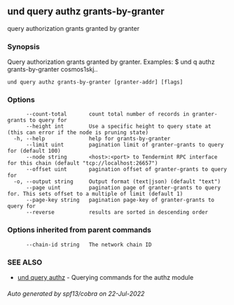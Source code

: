 ## und query authz grants-by-granter

query authorization grants granted by granter

### Synopsis

Query authorization grants granted by granter.
Examples:
$ und q authz grants-by-granter cosmos1skj..

```
und query authz grants-by-granter [granter-addr] [flags]
```

### Options

```
      --count-total       count total number of records in granter-grants to query for
      --height int        Use a specific height to query state at (this can error if the node is pruning state)
  -h, --help              help for grants-by-granter
      --limit uint        pagination limit of granter-grants to query for (default 100)
      --node string       <host>:<port> to Tendermint RPC interface for this chain (default "tcp://localhost:26657")
      --offset uint       pagination offset of granter-grants to query for
  -o, --output string     Output format (text|json) (default "text")
      --page uint         pagination page of granter-grants to query for. This sets offset to a multiple of limit (default 1)
      --page-key string   pagination page-key of granter-grants to query for
      --reverse           results are sorted in descending order
```

### Options inherited from parent commands

```
      --chain-id string   The network chain ID
```

### SEE ALSO

* [und query authz](und_query_authz.md)	 - Querying commands for the authz module

###### Auto generated by spf13/cobra on 22-Jul-2022
